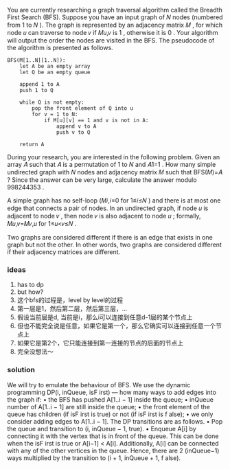 You are currently researching a graph traversal algorithm called the Breadth First Search (BFS). Suppose you have an
input graph of 𝑁
nodes (numbered from 1
to 𝑁
). The graph is represented by an adjacency matrix 𝑀
, for which node 𝑢
can traverse to node 𝑣
if 𝑀𝑢,𝑣
is 1
, otherwise it is 0
. Your algorithm will output the order the nodes are visited in the BFS. The pseudocode of the algorithm is presented as
follows.

    BFS(M[1..N][1..N]):
        let A be an empty array
        let Q be an empty queue

        append 1 to A
        push 1 to Q

        while Q is not empty:
            pop the front element of Q into u
            for v = 1 to N:
                if M[u][v] == 1 and v is not in A:
                    append v to A
                    push v to Q

        return A

During your research, you are interested in the following problem. Given an array 𝐴
such that 𝐴
is a permutation of 1
to 𝑁
and 𝐴1=1
. How many simple undirected graph with 𝑁
nodes and adjacency matrix 𝑀
such that BFS(𝑀)=𝐴
? Since the answer can be very large, calculate the answer modulo 998244353
.

A simple graph has no self-loop (𝑀𝑖,𝑖=0
for 1≤𝑖≤𝑁
) and there is at most one edge that connects a pair of nodes. In an undirected graph, if node 𝑢
is adjacent to node 𝑣
, then node 𝑣
is also adjacent to node 𝑢
; formally, 𝑀𝑢,𝑣=𝑀𝑣,𝑢
for 1≤𝑢<𝑣≤𝑁
.

Two graphs are considered different if there is an edge that exists in one graph but not the other. In other words, two
graphs are considered different if their adjacency matrices are different.

### ideas

1. has to dp
2. but how?
3. 这个bfs的过程是，level by level的过程
4. 第一层是1，然后第二层，然后第三层，...
5. 假设当前层是d, 当前是i，那么i可以连接到任意d-1层的某个节点上
6. 但也不能完全说是任意，如果它是第一个，那么它确实可以连接到任意一个节点上
7. 如果它是第2个，它只能连接到第一连接的节点的后面的节点上
8. 完全没想法～

### solution

We will try to emulate the behaviour of BFS. We use the dynamic programming DP(i, inQueue, isF irst)
— how many ways to add edges into the graph if:
• the BFS has pushed A[1..i − 1] inside the queue;
• inQueue number of A[1..i − 1] are still inside the queue;
• the front element of the queue has children (if isF irst is true) or not (if isF irst is f alse);
• we only consider adding edges to A[1..i − 1].
The DP transitions are as follows.
• Pop the queue and transition to (i, inQueue − 1, true).
• Enqueue A[i] by connecting it with the vertex that is in front of the queue. This can be done
when the isF irst is true or A[i−1] < A[i]. Additionally, A[i] can be connected with any of the
other vertices in the queue. Hence, there are 2
(inQueue−1) ways multiplied by the transition to
(i + 1, inQueue + 1, f alse).
